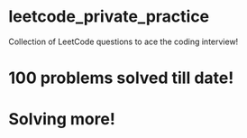 # leetcode_private_practice
Collection of LeetCode questions to ace the coding interview! 

# 100 problems solved till date!
# Solving more!
